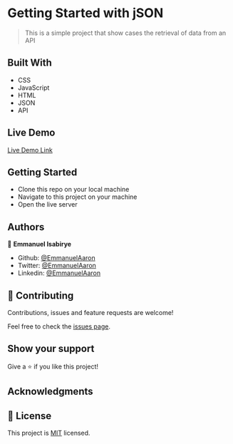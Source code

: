 # Getting Started with jSON

> This is a simple project that show cases the retrieval of data from an API
## Built With

- CSS
- JavaScript
- HTML
- JSON
- API

## Live Demo

[Live Demo Link](https://emmanuelaaron.github.io/learninngJson/json/heroes.html)


## Getting Started
- Clone this repo on your local machine
- Navigate to this project on your machine
- Open the live server

## Authors

👤 **Emmanuel Isabirye**

- Github: [@EmmanuelAaron](https://github.com/Emmanuelaaron)
- Twitter: [@EmmanuelAaron](https://twitter.com/EmmanuelIsabir1)
- Linkedin: [@EmmanuelAaron](https://www.linkedin.com/in/fullstackwebdev-emma/)

## 🤝 Contributing

Contributions, issues and feature requests are welcome!

Feel free to check the [issues page](https://github.com/Emmanuelaaron/learninngJson/issues).

## Show your support

Give a ⭐️ if you like this project!

## Acknowledgments


## 📝 License

This project is [MIT](lic.url) licensed.
